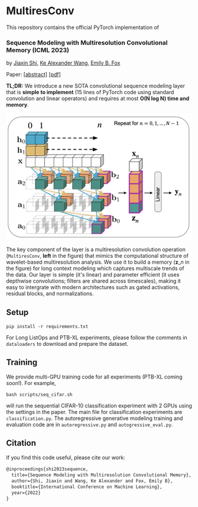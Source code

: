 # MultiresConv 

This repository contains the official PyTorch implementation of

### Sequence Modeling with Multiresolution Convolutional Memory (ICML 2023) 
by [Jiaxin Shi](https://jiaxins.io), [Ke Alexander Wang](https://keawang.github.io/), [Emily B. Fox](https://emilybfox.su.domains/) 

Paper: [[abstract]](https://arxiv.org/abs/2305.01638) [[pdf]](https://arxiv.org/pdf/2305.01638.pdf)

**TL;DR:** We introduce a new SOTA convolutional sequence modeling layer that is **simple to implement** (15 lines of PyTorch code using standard convolution and linear operators) and requires at most **O(N log N) time and memory**. 

<img src="multires_layer.png" width="600">

The key component of the layer is a multiresolution convolution operation (`MultiresConv`, **left** in the figure) that mimics the computational structure of wavelet-based multiresolution analysis. 
We use it to build a memory ($\mathbf{z}\_n$ in the figure) for long context modeling which captures multiscale trends of the data. 
Our layer is simple (it's linear) and parameter efficient (it uses depthwise convolutions; filters are shared across timescales), making it easy to intergrate with modern architectures such as gated activations, residual blocks, and normalizations. 

## Setup

```
pip install -r requirements.txt
```
For Long ListOps and PTB-XL experiments, please follow the comments in `dataloaders` to download and prepare the dataset. 

## Training

We provide multi-GPU training code for all experiments (PTB-XL coming soon!). 
For example, 
```
bash scripts/seq_cifar.sh
```
will run the sequential CIFAR-10 classification experiment with 2 GPUs using the settings in the paper.
The main file for classification experiments are `classification.py`.
The autoregressive generative modeling training and evaluation code are in `autoregressive.py` and `autogressive_eval.py`. 

## Citation

If you find this code useful, please cite our work:
```
@inproceedings{shi2023sequence,
  title={Sequence Modeling with Multiresolution Convolutional Memory},
  author={Shi, Jiaxin and Wang, Ke Alexander and Fox, Emily B},
  booktitle={International Conference on Machine Learning},
  year={2022}
}
```
